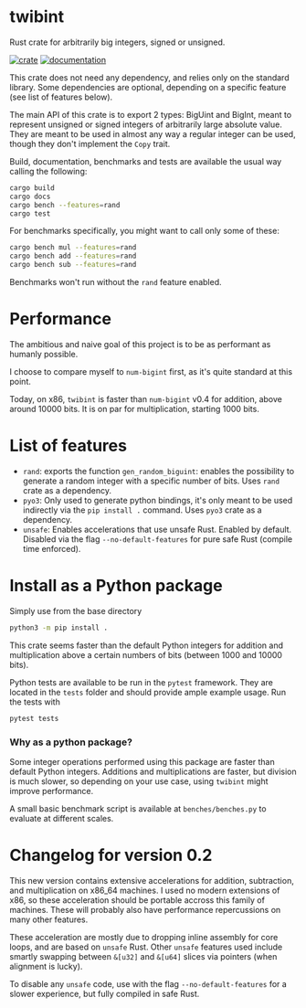 # twibint
Rust crate for arbitrarily big integers, signed or unsigned.

[![crate](https://img.shields.io/crates/v/twibint.svg)](https://crates.io/crates/twibint)
[![documentation](https://docs.rs/twibint/badge.svg)](https://docs.rs/twibint)

This crate does not need any dependency, and relies only on the standard 
library. Some dependencies are optional, depending on a specific feature (see 
list of features below).

The main API of this crate is to export 2 types: BigUint and BigInt, 
meant to represent unsigned or signed integers of arbitrarily large
absolute value. They are meant to be used in almost any way a regular 
integer can be used, though they don't implement the `Copy` trait.

Build, documentation, benchmarks and tests are available the usual way calling
the following:

```bash
cargo build
cargo docs
cargo bench --features=rand
cargo test
```

For benchmarks specifically, you might want to call only some of these:
```bash
cargo bench mul --features=rand
cargo bench add --features=rand
cargo bench sub --features=rand
```

Benchmarks won't run without the `rand` feature enabled.

# Performance
The ambitious and naive goal of this project is to be as performant as humanly possible.

I choose to compare myself to `num-bigint` first, as it's quite standard at this 
point.

Today, on x86, `twibint` is faster than `num-bigint` v0.4 for addition, above 
around 10000 bits. It is on par for multiplication, starting 1000 bits. 

# List of features

- `rand`: exports the function `gen_random_biguint`: enables the possibility to generate 
a random integer with a specific number of bits. Uses `rand` crate as a dependency.
- `pyo3`: Only used to generate python bindings, it's only meant to be used
indirectly via the `pip install .` command. Uses `pyo3` crate as a dependency.
- `unsafe`: Enables accelerations that use unsafe Rust. Enabled by default. 
Disabled via the flag `--no-default-features` for pure safe Rust (compile time enforced).


# Install as a Python package
Simply use from the base directory
```bash
python3 -m pip install .
```

This crate seems faster than the default Python integers for addition and multiplication
above a certain numbers of bits (between 1000 and 10000 bits).

Python tests are available to be run in the `pytest` framework. They are located
in the `tests` folder and should provide ample example usage. Run the tests with 
```python
pytest tests
```

### Why as a python package?
Some integer operations performed using this package are faster than default Python integers.
Additions and multiplications are faster, but division is much slower, so depending on 
your use case, using `twibint` might improve performance.

A small basic benchmark script is available at `benches/benches.py` to evaluate at different 
scales.



# Changelog for version 0.2
This new version contains extensive accelerations for addition, subtraction, and 
multiplication on x86_64 machines. I used no modern extensions of x86, so these 
acceleration should be portable accross this family of machines. These will probably also 
have performance repercussions on many other features.

These acceleration are mostly due to dropping inline assembly for core loops, and are 
based on `unsafe` Rust. Other `unsafe` features used include smartly swapping between 
`&[u32]` and `&[u64]` slices via pointers (when alignment is lucky).

To disable any `unsafe` code, use with the flag `--no-default-features` for a slower
experience, but fully compiled in safe Rust.